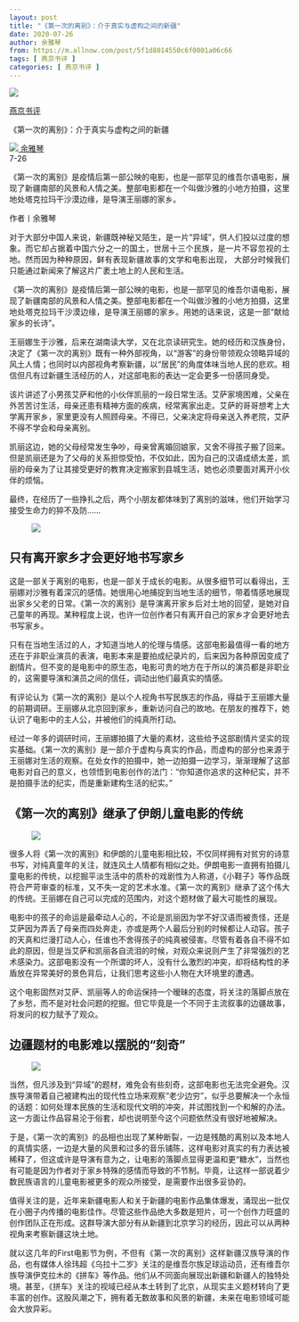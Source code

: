 ```yaml
---
layout: post
title: "《第一次的离别》：介于真实与虚构之间的新疆"
date: 2020-07-26
author: 余雅琴
from: https://m.allnow.com/post/5f1d8014550c6f0001a06c66
tags: [ 燕京书评 ]
categories: [ 燕京书评 ]
---
```


<div class="main" data-v-7f77c10f="" data-v-c130297e="">
 <div class="head-img-wrap" data-v-7f77c10f="">
  <img class="head-img" data-v-7f77c10f="" src="//img.allhistory.com/5f1d7f45550c6f0001a06c65.jpg?imageView2/2/w/750"/>
  <!-- -->
 </div>
 <div class="column-wrap" data-v-7f77c10f="">
  <p class="column" data-v-7f77c10f="">
   <a class="column-link" data-v-7f77c10f="" href="/column/199">
    燕京书评
   </a>
   <!-- -->
  </p>
  <p class="title" data-v-7f77c10f="">
   《第一次的离别》：介于真实与虚构之间的新疆
  </p>
 </div>
 <div class="author-wrap" data-v-7f77c10f="">
  <div class="left" data-v-7f77c10f="">
   <a class="single-avatar" data-v-7f77c10f="" href="/user/1053313">
    <img data-v-7f77c10f="" src="//pic.allhistory.com/T1LXCCBgET1RCvBVdK.jpg?imageView2/2/w/64"/>
   </a>
   <a class="single-name" data-v-7f77c10f="" href="/user/1053313">
    余雅琴
   </a>
   <div class="icon" data-v-7f77c10f="">
   </div>
  </div>
  <div class="time" data-v-7f77c10f="">
   7-26
  </div>
 </div>
 <div class="abstract-wrap" data-v-7f77c10f="">
  <p class="abstract" data-v-7f77c10f="">
   《第一次的离别》是疫情后第一部公映的电影，也是一部罕见的维吾尔语电影，展现了新疆南部的风景和人情之美。整部电影都在一个叫做沙雅的小地方拍摄，这里地处塔克拉玛干沙漠边缘，是导演王丽娜的家乡。
  </p>
 </div>
 <div data-v-7f77c10f="" id="article-content">
  <p style="text-align: justify;">
   作者丨余雅琴
  </p>
  <p style="text-align: justify;">
  </p>
  <p style="text-align: justify;">
   对于大部分中国人来说，新疆既神秘又陌生，是一片“异域”，供人们投以过度的想象。而它却占据着中国六分之一的国土，世居十三个民族，是一片不容忽视的土地。然而因为种种原因，鲜有表现新疆故事的文学和电影出现， 大部分时候我们只能通过新闻来了解这片广袤土地上的人民和生活。
  </p>
  <p style="text-align: justify;">
  </p>
  <p style="text-align: justify;">
   《第一次的离别》是疫情后第一部公映的电影，也是一部罕见的维吾尔语电影，展现了新疆南部的风景和人情之美。整部电影都在一个叫做沙雅的小地方拍摄，这里地处塔克拉玛干沙漠边缘，是导演王丽娜的家乡。用她的话来说，这是一部“献给家乡的长诗”。
  </p>
  <p style="text-align: justify;">
  </p>
  <p style="text-align: justify;">
   王丽娜生于沙雅，后来在湖南读大学，又在北京读研究生。她的经历和汉族身份，决定了《第一次的离别》既有一种外部视角，以“游客”的身份带领观众领略异域的风土人情；也同时以内部视角考察新疆，以“居民”的角度体味当地人民的悲欢。相信但凡有过新疆生活经历的人，对这部电影的表达一定会更多一份感同身受。
  </p>
  <p style="text-align: justify;">
  </p>
  <p style="text-align: justify;">
   该片讲述了小男孩艾萨和他的小伙伴凯丽的一段日常生活。艾萨家境困难，父亲在外苦苦讨生活，母亲还患有精神方面的疾病，经常离家出走。艾萨的哥哥想考上大学离开家乡，家里更没有人照顾母亲。不得已，父亲决定将母亲送入养老院，艾萨不得不学会和母亲离别。
  </p>
  <p style="text-align: justify;">
  </p>
  <p style="text-align: justify;">
   凯丽这边，她的父母经常发生争吵，母亲曾离婚回娘家，又舍不得孩子搬了回来。但是凯丽还是为了父母的关系担惊受怕，不仅如此，因为自己的汉语成绩太差，凯丽的母亲为了让其接受更好的教育决定搬家到县城生活，她也必须要面对离开小伙伴的烦恼。
  </p>
  <p style="text-align: justify;">
  </p>
  <p style="text-align: justify;">
   最终，在经历了一些挣扎之后，两个小朋友都体味到了离别的滋味，他们开始学习接受生命力的猝不及防……
  </p>
  <p style="text-align: justify;">
  </p>
  <figure class="image-box dls-image-block dls-media-image">
   <img src="//img.allhistory.com/5f1d7f368513910001bffe00.jpg?imageView2/2/w/800">
    <figcaption class="dls-image-capture">
     <p>
     </p>
    </figcaption>
   </img>
  </figure>
  <p style="text-align: justify;">
  </p>
  <h2>
   只有离开家乡才会更好地书写家乡
  </h2>
  <p style="text-align: justify;">
  </p>
  <p style="text-align: justify;">
   这是一部关于离别的电影，也是一部关于成长的电影。从很多细节可以看得出，王丽娜对沙雅有着深沉的感情。她很用心地捕捉到当地生活的细节，带着情感地展现出家乡父老的日常。《第一次的离别》是导演离开家乡后对土地的回望，是她对自己童年的再现。某种程度上说，也许一位创作者只有离开自己的家乡才会更好地去书写家乡。
  </p>
  <p style="text-align: justify;">
  </p>
  <p style="text-align: justify;">
   只有在当地生活过的人，才知道当地人的伦理与情感。这部电影最值得一看的地方还在于非职业演员的表演，电影本来是要拍成纪录片的，后来因为各种原因变成了剧情片。但不变的是电影中的原生态，电影可贵的地方在于所以的演员都是非职业的，这需要导演和演员之间的信任，调动出他们最真实的情感。
  </p>
  <p style="text-align: justify;">
  </p>
  <p style="text-align: justify;">
   有评论认为《第一次的离别》是以个人视角书写民族志的作品，得益于王丽娜大量的前期调研。王丽娜从北京回到家乡，重新访问自己的故地。在朋友的推荐下，她认识了电影中的主人公，并被他们的纯真所打动。
  </p>
  <p style="text-align: justify;">
  </p>
  <p style="text-align: justify;">
   经过一年多的调研时间，王丽娜拍摄了大量的素材，这些给予这部剧情片坚实的现实基础。《第一次的离别》是一部介于虚构与真实的作品，而虚构的部分也来源于王丽娜对生活的观察。在处女作的拍摄中，她一边拍摄一边学习，渐渐理解了这部电影对自己的意义，也领悟到电影创作的法门：“你知道你追求的这种纪实，并不是拍摄手法的纪实，而是重新建构生活的纪实。”
  </p>
  <p style="text-align: justify;">
  </p>
  <h2>
   《第一次的离别》继承了伊朗儿童电影的传统
  </h2>
  <p style="text-align: justify;">
  </p>
  <figure class="image-box dls-image-block dls-media-image">
   <img src="//img.allhistory.com/5f1d7f378513910001bffe02.jpg?imageView2/2/w/800">
    <figcaption class="dls-image-capture">
     <p>
     </p>
    </figcaption>
   </img>
  </figure>
  <p style="text-align: justify;">
  </p>
  <p style="text-align: justify;">
   很多人将《第一次的离别》和伊朗的儿童电影相比较，不仅同样拥有对贫穷的诗意书写，对纯真童年的关注，就连风土人情都有相似之处。伊朗电影一直拥有拍摄儿童电影的传统，以挖掘平淡生活中的质朴的戏剧性为人称道，《小鞋子》等作品既符合严苛审查的标准，又不失一定的艺术水准。《第一次的离别》继承了这个伟大的传统。王丽娜在自己可以完成的范围内，对这个题材做了最大可能性的展现。
  </p>
  <p style="text-align: justify;">
  </p>
  <p style="text-align: justify;">
   电影中的孩子的命运是最牵动人心的，不论是凯丽因为学不好汉语而被责怪，还是艾萨因为弄丢了母亲而四处奔走，亦或是两个人最后分别的时候都让人动容。孩子的天真和烂漫打动人心，任谁也不舍得孩子的纯真被侵害。尽管有着各自不得不如此的原因，但是当艾萨和凯丽各自流泪的时候，对观众来说则产生了非常强烈的艺术感染力。这部电影没有一个所谓的坏人，没有什么激烈的冲突，却将结构性的矛盾放在异常美好的景色背后，让我们思考这些小人物在大环境里的遭遇。
  </p>
  <p style="text-align: justify;">
  </p>
  <p style="text-align: justify;">
   这个电影固然对艾萨、凯丽等人的命运保持一个暧昧的态度，将关注的落脚点放在了乡愁，而不是对社会问题的挖掘。但它毕竟是一个不同于主流叙事的边疆故事，将发问的权力赋予了观众。
  </p>
  <p style="text-align: justify;">
  </p>
  <h2>
   边疆题材的电影难以摆脱的“刻奇”
  </h2>
  <p style="text-align: justify;">
  </p>
  <figure class="image-box dls-image-block dls-media-image">
   <img src="//img.allhistory.com/5f1d7f39550c6f0001a06c64.jpg?imageView2/2/w/800"/>
   <figcaption class="dls-image-capture">
    <p>
    </p>
   </figcaption>
  </figure>
  <p style="text-align: justify;">
  </p>
  <p style="text-align: justify;">
   当然，但凡涉及到“异域”的题材，难免会有些刻奇，这部电影也无法完全避免。汉族导演带着自己被建构出的现代性立场来观察“老少边穷”，似乎总要解决一个永恒的话题：如何处理本民族的生活和现代文明的冲突，并试图找到一个和解的办法。这一方面让作品容易沦于俗套，却也说明至今这个问题依然没有很好地被解决。
  </p>
  <p style="text-align: justify;">
  </p>
  <p style="text-align: justify;">
   于是，《第一次的离别》的品相也出现了某种断裂，一边是残酷的离别以及本地人的真情实感，一边是大量的风景和过多的音乐铺陈，这样电影对真实的有力表达被稀释了，但这或许是导演有意为之，让电影的落脚点显得更温和更“糖水”，当然也有可能是因为作者对于家乡特殊的感情而导致的不节制。毕竟，让这样一部说着少数民族语言的儿童电影被更多的观众所接受，是需要作出很多妥协的。
  </p>
  <p style="text-align: justify;">
  </p>
  <p style="text-align: justify;">
   值得关注的是，近年来新疆电影人和关于新疆的电影作品集体爆发，涌现出一批仅在小圈子内传播的电影佳作。尽管这些作品绝大多数是短片，可一个创作力旺盛的创作团队正在形成。这群导演大部分有从新疆到北京学习的经历，因此可以从两种视角来考察新疆这块土地。
  </p>
  <p style="text-align: justify;">
  </p>
  <p style="text-align: justify;">
   就以这几年的First电影节为例，不但有《第一次的离别》这样新疆汉族导演的作品，也有媒体人徐玮超《乌拉十二岁》关注的是维吾尔族足球运动员，还有维吾尔族导演伊克拉木的《拼车》等作品。他们从不同面向展现出新疆和新疆人的独特处境。甚至，《拼车》关注的视域已经从本土转到了北京，从现实主义题材转向了更丰富的创作。这股风潮之下，拥有着无数故事和风景的新疆，未来在电影领域可能会大放异彩。
  </p>
  <p style="text-align: justify;">
  </p>
  <p style="text-align: justify;">
  </p>
 </div>
</div>


